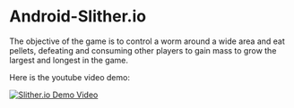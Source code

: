 # Android-Slither.io
The objective of the game is to control a worm around a wide area and eat pellets, defeating and consuming other players to gain mass to grow the largest and longest in the game.


Here is the youtube video demo:

[![Slither.io Demo Video](https://i.imgur.com/XCMh5pb.png)](https://www.youtube.com/watch?v=1UIZZqEcoT0 "Click to Watch!")
